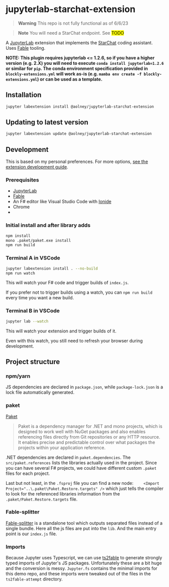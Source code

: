 # jupyterlab-starchat-extension

> **Warning**
> This repo is not fully functional as of 6/6/23

> **Note**
> You will need a StarChat endpoint. See <mark>TODO</mark>

A [JupyterLab](https://jupyterlab.readthedocs.io/en/stable/) extension that implements the [StarChat](https://huggingface.co/spaces/HuggingFaceH4/starchat-playground) coding assistant. Uses [Fable](https://fable.io/) tooling.

**NOTE: This plugin requires jupyterlab <= 1.2.6, so if you have a higher version (e.g. 2.X) you will need to execute `conda install jupyterlab=1.2.6` or similar for `pip`. The conda environment specification provided in `blockly-extensions.yml` will work as-is (e.g. `mamba env create -f blockly-extensions.yml`) or can be used as a template.**

## Installation

```bash
jupyter labextension install @aolney/jupyterlab-starchat-extension
```

## Updating to latest version

```bash
jupyter labextension update @aolney/jupyterlab-starchat-extension
```


## Development

This is based on my personal preferences. For more options, [see the extension development guide](https://jupyterlab.readthedocs.io/en/stable/developer/extension_dev.html#developer-extensions).

### Prerequisites

* [JupyterLab](https://jupyterlab.readthedocs.io/en/stable/getting_started/installation.html)
* [Fable](https://fable.io/)
* An F# editor like Visual Studio Code with [Ionide](http://ionide.io/) 
* Chrome
* 
### Initial install and after library adds

```bash
npm install
mono .paket/paket.exe install
npm run build
```

### Terminal A in VSCode

```bash
jupyter labextension install . --no-build
npm run watch
```

This will watch your F# code and trigger builds of `index.js`.

If you prefer not to trigger builds using a watch, you can `npm run build` every time you want a new build.

### Terminal B in VSCode

```bash
jupyter lab --watch
```

This will watch your extension and trigger builds of it.

Even with this watch, you still need to refresh your browser during development.

## Project structure

### npm/yarn

JS dependencies are declared in `package.json`, while `package-lock.json` is a lock file automatically generated.

### paket

[Paket](https://fsprojects.github.io/Paket/) 

> Paket is a dependency manager for .NET and mono projects, which is designed to work well with NuGet packages and also enables referencing files directly from Git repositories or any HTTP resource. It enables precise and predictable control over what packages the projects within your application reference.

.NET dependencies are declared in `paket.dependencies`. The `src/paket.references` lists the libraries actually used in the project. Since you can have several F# projects, we could have different custom `.paket` files for each project.

Last but not least, in the `.fsproj` file you can find a new node: `	<Import Project="..\.paket\Paket.Restore.targets" />` which just tells the compiler to look for the referenced libraries information from the `.paket/Paket.Restore.targets` file.

### Fable-splitter

[Fable-splitter]() is a standalone tool which outputs separated files instead of a single bundle. Here all the js files are put into the `lib`. And the main entry point is our `index.js` file.

### Imports

Because Jupyter uses Typescript, we can use [ts2fable](https://github.com/fable-compiler/ts2fable) to generate strongly typed imports of Jupyter's JS packages. Unfortunately these are a bit huge and the conversion is messy. `Jupyter.fs` contains the minimal imports for this demo repo, and these imports were tweaked out of the files in the `ts2fable-attempt` directory.



